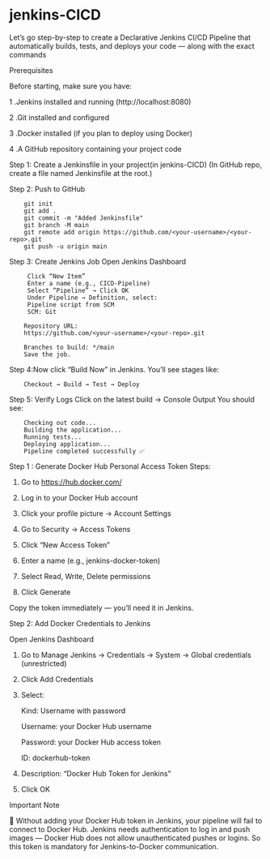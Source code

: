 # jenkins-CICD
Let’s go step-by-step to create a Declarative Jenkins CI/CD Pipeline that automatically builds, tests, and deploys your code — along with the exact commands


Prerequisites

Before starting, make sure you have:

1 .Jenkins installed and running (http://localhost:8080)

2 .Git installed and configured

3 .Docker installed (if you plan to deploy using Docker)

4 .A GitHub repository containing your project code


Step 1: Create a Jenkinsfile in your project(in jenkins-CICD)
        (In GitHub repo, create a file named Jenkinsfile at the root.)

Step 2: Push to GitHub

        git init
        git add .
        git commit -m "Added Jenkinsfile"
        git branch -M main
        git remote add origin https://github.com/<your-username>/<your-repo>.git
        git push -u origin main


Step 3: Create Jenkins Job
        Open Jenkins Dashboard

         Click “New Item”
         Enter a name (e.g., CICD-Pipeline)
         Select “Pipeline” → Click OK
         Under Pipeline → Definition, select:
         Pipeline script from SCM
         SCM: Git

        Repository URL:
        https://github.com/<your-username>/<your-repo>.git

        Branches to build: */main
        Save the job.


 Step 4:Now click “Build Now” in Jenkins.
        You’ll see stages like:

        Checkout → Build → Test → Deploy

        
Step 5: Verify Logs
        Click on the latest build → Console Output
        You should see:

        Checking out code...
        Building the application...
        Running tests...
        Deploying application...
        Pipeline completed successfully ✅

Step 1 : Generate Docker Hub Personal Access Token
Steps:

1. Go to https://hub.docker.com/

2. Log in to your Docker Hub account

3. Click your profile picture → Account Settings

4. Go to Security → Access Tokens

5. Click “New Access Token”

6. Enter a name (e.g., jenkins-docker-token)

7. Select Read, Write, Delete permissions

8. Click Generate

Copy the token immediately — you’ll need it in Jenkins.


Step 2: Add Docker Credentials to Jenkins

Open Jenkins Dashboard

1. Go to Manage Jenkins → Credentials → System → Global credentials (unrestricted)

2. Click Add Credentials

3. Select:

    Kind: Username with password

    Username: your Docker Hub username

    Password: your Docker Hub access token

    ID: dockerhub-token

4. Description: “Docker Hub Token for Jenkins”

5. Click OK



Important Note

🔴 Without adding your Docker Hub token in Jenkins, your pipeline will fail to connect to Docker Hub.
Jenkins needs authentication to log in and push images — Docker Hub does not allow unauthenticated pushes or logins.
So this token is mandatory for Jenkins-to-Docker communication.
